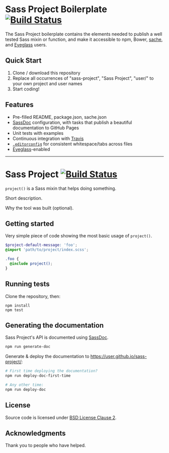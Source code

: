# Sass Project Boilerplate [![Build Status](https://travis-ci.org/kaelig/sass-project.svg?branch=master)](https://travis-ci.org/kaelig/sass-project)

The Sass Project boilerplate contains the elements needed to publish a well tested Sass mixin or function, and make it accessible to npm, Bower, [sache](http://www.sache.in/), and [Eyeglass](https://github.com/sass-eyeglass/eyeglass) users.

## Quick Start

1. Clone / download this repository
2. Replace all occurrences of "sass-project", "Sass Project", "user/" to your own project and user names
3. Start coding!

## Features

- Pre-filled README, package.json, sache.json
- [SassDoc](http://sassdoc.com/) configuration, with tasks that publish a beautiful documentation to GitHub Pages
- Unit tests with examples
- Continuous integration with [Travis](https://travis-ci.org/)
- [`.editorconfig`](http://editorconfig.org/) for consistent whitespace/tabs across files
- [Eyeglass](https://github.com/sass-eyeglass/eyeglass)-enabled

----

<!-- Remove everything above, and edit the  -->

# Sass Project [![Build Status](https://travis-ci.org/user/sass-project.svg?branch=master)](https://travis-ci.org/user/sass-project)

`project()` is a Sass mixin that helps doing something.

Short description.

Why the tool was built (optional).

## Getting started

Very simple piece of code showing the most basic usage of `project()`.

```scss
$project-default-message: 'foo';
@import 'path/to/project/index.scss';

.foo {
  @include project();
}
```

## Running tests

Clone the repository, then:

```
npm install
npm test
```

## Generating the documentation

Sass Project's API is documented using [SassDoc](http://sassdoc.com/).

```bash
npm run generate-doc
```

Generate & deploy the documentation to <https://user.github.io/sass-project/>:

```bash
# First time deploying the documentation?
npm run deploy-doc-first-time

# Any other time:
npm run deploy-doc
```

## License

Source code is licensed under [BSD License Clause 2](http://opensource.org/licenses/BSD-2-Clause).

## Acknowledgments

Thank you to people who have helped.
